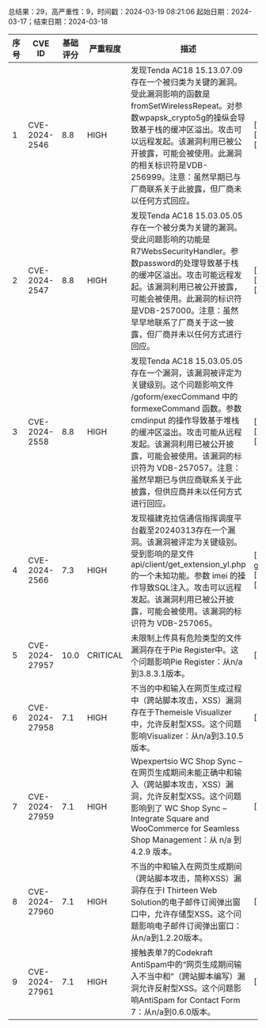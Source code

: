 总结果：29，高严重性：9，时间戳：2024-03-19 08:21:06
起始日期：2024-03-17；结束日期：2024-03-18

| 序号 | CVE ID | 基础评分 | 严重程度 | 描述 | 参考链接 |
|-----|--------|------------|----------|-------------|------------|
| 1 | CVE-2024-2546 | 8.8  | HIGH | 发现Tenda AC18 15.13.07.09存在一个被归类为关键的漏洞。受此漏洞影响的函数是fromSetWirelessRepeat。对参数wpapsk_crypto5g的操纵会导致基于栈的缓冲区溢出。攻击可以远程发起。该漏洞利用已被公开披露，可能会被使用。此漏洞的相关标识符是VDB-256999。注意：虽然早期已与厂商联系关于此披露，但厂商未以任何方式回应。 | [1]https://github.com/abcdefg-png/IoT-vulnerable/blob/main/Tenda/A18/fromSetWirelessRepeat_a.md<br>[2]https://vuldb.com/?ctiid.256999<br>[3]https://vuldb.com/?id.256999 |
| 2 | CVE-2024-2547 | 8.8  | HIGH | 发现Tenda AC18 15.03.05.05存在一个被分类为关键的漏洞。受此问题影响的功能是R7WebsSecurityHandler。参数password的处理导致基于栈的缓冲区溢出。攻击可能远程发起。该漏洞利用已被公开披露，可能会被使用。此漏洞的标识符是VDB-257000。注意：虽然早早地联系了厂商关于这一披露，但厂商并未以任何方式进行回应。 | [1]https://github.com/abcdefg-png/IoT-vulnerable/blob/main/Tenda/AC18/R7WebsSecurityHandler.md<br>[2]https://vuldb.com/?ctiid.257000<br>[3]https://vuldb.com/?id.257000 |
| 3 | CVE-2024-2558 | 8.8  | HIGH | 发现Tenda AC18 15.03.05.05存在一个漏洞，该漏洞被评定为关键级别。这个问题影响文件 /goform/execCommand 中的 formexeCommand 函数。参数 cmdinput 的操作导致基于堆栈的缓冲区溢出。攻击可能从远程发起。该漏洞利用已被公开披露，可能会被使用。该漏洞的标识符为 VDB-257057。注意：虽然早期已与供应商联系关于此披露，但供应商并未以任何方式进行回应。 | [1]https://github.com/abcdefg-png/IoT-vulnerable/blob/main/Tenda/AC18/formexeCommand.md<br>[2]https://vuldb.com/?ctiid.257057<br>[3]https://vuldb.com/?id.257057 |
| 4 | CVE-2024-2566 | 7.3  | HIGH | 发现福建克拉信通信指挥调度平台截至20240313存在一个漏洞。该漏洞被评定为关键级别。受到影响的是文件 api/client/get_extension_yl.php 的一个未知功能。参数 imei 的操作导致SQL注入。攻击可以远程发起。该漏洞利用已被公开披露，可能会被使用。该漏洞的标识符为 VDB-257065。 | [1]https://h0e4a0r1t.github.io/2024/vulns/Fujian%20Kelixin%20Communication%20Co.,%20Ltd.%20Command%20and%20Dispatch%20Platform%20SQL%20Injection%20Vulnerability-get_extension_yl.pdf<br>[2]https://vuldb.com/?ctiid.257065<br>[3]https://vuldb.com/?id.257065 |
| 5 | CVE-2024-27957 | 10.0  | CRITICAL | 未限制上传具有危险类型的文件漏洞存在于Pie Register中。这个问题影响Pie Register：从n/a到3.8.3.1版本。 | [1]https://patchstack.com/database/vulnerability/pie-register/wordpress-pie-register-plugin-3-8-3-1-unauthenticated-arbitrary-file-upload-vulnerability?_s_id=cve |
| 6 | CVE-2024-27958 | 7.1  | HIGH | 不当的中和输入在网页生成过程中（跨站脚本攻击，XSS）漏洞存在于Themeisle Visualizer中，允许反射型XSS。这个问题影响Visualizer：从n/a到3.10.5版本。 | [1]https://patchstack.com/database/vulnerability/visualizer/wordpress-visualizer-plugin-3-10-5-reflected-cross-site-scripting-xss-vulnerability?_s_id=cve |
| 7 | CVE-2024-27959 | 7.1  | HIGH | Wpexpertsio WC Shop Sync – 在网页生成期间未能正确中和输入（跨站脚本攻击，XSS）漏洞，允许反射型XSS。这个问题影响到了 WC Shop Sync – Integrate Square and WooCommerce for Seamless Shop Management：从 n/a 到 4.2.9 版本。 | [1]https://patchstack.com/database/vulnerability/woosquare/wordpress-apiexperts-square-for-woocommerce-plugin-4-2-9-cross-site-scripting-xss-vulnerability?_s_id=cve |
| 8 | CVE-2024-27960 | 7.1  | HIGH | 不当的中和输入在网页生成期间（跨站脚本攻击，简称XSS）漏洞存在于I Thirteen Web Solution的电子邮件订阅弹出窗口中，允许存储型XSS。这个问题影响电子邮件订阅弹出窗口：从n/a到1.2.20版本。 | [1]https://patchstack.com/database/vulnerability/email-subscribe/wordpress-email-subscription-popup-plugin-1-2-20-cross-site-scripting-xss-vulnerability?_s_id=cve |
| 9 | CVE-2024-27961 | 7.1  | HIGH | 接触表单7的Codekraft AntiSpam中的“网页生成期间输入不当中和”（跨站脚本编写）漏洞允许反射型XSS。这个问题影响AntiSpam for Contact Form 7：从n/a到0.6.0版本。 | [1]https://patchstack.com/database/vulnerability/cf7-antispam/wordpress-antispam-for-contact-form-7-plugin-0-6-0-reflected-cross-site-scripting-xss-vulnerability?_s_id=cve |
